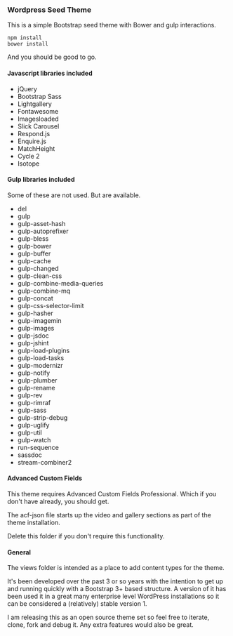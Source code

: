 
### Wordpress Seed Theme

This is a simple Bootstrap seed theme with Bower and gulp interactions.

	npm install
	bower install

And you should be good to go.

#### Javascript libraries included

* jQuery
* Bootstrap Sass
* Lightgallery
* Fontawesome
* Imagesloaded
* Slick Carousel
* Respond.js
* Enquire.js
* MatchHeight
* Cycle 2
* Isotope

#### Gulp libraries included

Some of these are not used. But are available.

* del
* gulp
* gulp-asset-hash
* gulp-autoprefixer
* gulp-bless
* gulp-bower
* gulp-buffer
* gulp-cache
* gulp-changed
* gulp-clean-css
* gulp-combine-media-queries
* gulp-combine-mq
* gulp-concat
* gulp-css-selector-limit
* gulp-hasher
* gulp-imagemin
* gulp-images
* gulp-jsdoc
* gulp-jshint
* gulp-load-plugins
* gulp-load-tasks
* gulp-modernizr
* gulp-notify
* gulp-plumber
* gulp-rename
* gulp-rev
* gulp-rimraf
* gulp-sass
* gulp-strip-debug
* gulp-uglify
* gulp-util
* gulp-watch
* run-sequence
* sassdoc
* stream-combiner2

#### Advanced Custom Fields

This theme requires Advanced Custom Fields Professional. Which if you don't have already, you should get.

The acf-json file starts up the video and gallery sections as part of the theme installation.

Delete this folder if you don't require this functionality.

#### General

The views folder is intended as a place to add content types for the theme.

It's been developed over the past 3 or so years with the intention to get up and running quickly with a Bootstrap 3+ based structure. A version of it has been used it in a great many enterprise level WordPress installations so it can be considered a (relatively) stable version 1.

I am releasing this as an open source theme set so feel free to iterate, clone, fork and debug it. Any extra features would also be great.

